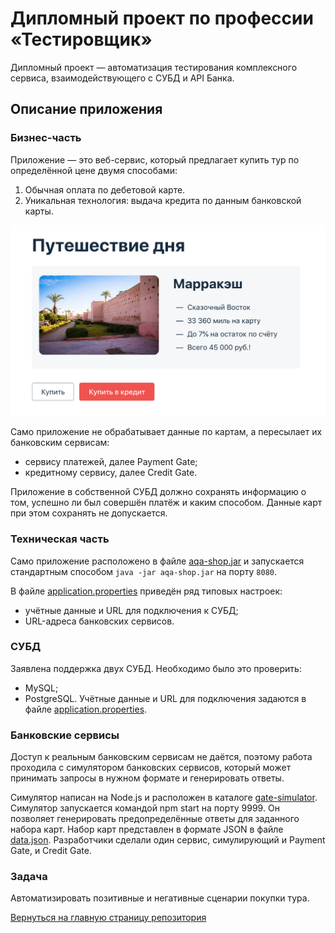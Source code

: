 # Дипломный проект по профессии «Тестировщик»

Дипломный проект — автоматизация тестирования комплексного сервиса, взаимодействующего с СУБД и API Банка.

## Описание приложения
### Бизнес-часть
Приложение — это веб-сервис, который предлагает купить тур по определённой цене двумя способами:
1. Обычная оплата по дебетовой карте.
2. Уникальная технология: выдача кредита по данным банковской карты.

![service.png](img/service.png)

Само приложение не обрабатывает данные по картам, а пересылает их банковским сервисам:
* сервису платежей, далее Payment Gate;
* кредитному сервису, далее Credit Gate.

Приложение в собственной СУБД должно сохранять информацию о том, успешно ли был совершён платёж и каким способом. Данные карт при этом сохранять не допускается.

### Техническая часть
Само приложение расположено в файле [aqa-shop.jar](https://github.com/Evgenia450/qa-netology-diplom/blob/main/artifacts/aqa-shop.jar) и запускается стандартным способом `java -jar aqa-shop.jar` на порту `8080`.

В файле [application.properties](https://github.com/Evgenia450/qa-netology-diplom/blob/main/application.properties) приведён ряд типовых настроек:
* учётные данные и URL для подключения к СУБД;
* URL-адреса банковских сервисов.

### СУБД
Заявлена поддержка двух СУБД. Необходимо было это проверить:
* MySQL;
* PostgreSQL.
  Учётные данные и URL для подключения задаются в файле [application.properties](https://github.com/Evgenia450/qa-netology-diplom/blob/main/application.properties).

### Банковские сервисы
Доступ к реальным банковским сервисам не даётся, поэтому работа проходила с симулятором банковских сервисов, который может принимать запросы в нужном формате и генерировать ответы.

Симулятор написан на Node.js и расположен в каталоге [gate-simulator](https://github.com/Evgenia450/qa-netology-diplom/tree/main/gate-simulator).
Симулятор запускается командой npm start на порту 9999. Он позволяет генерировать предопределённые ответы для заданного набора карт. Набор карт представлен в формате JSON в файле [data.json](https://github.com/albinamv/QA-Diploma/blob/main/gate-simulator/data.json).
Разработчики сделали один сервис, симулирующий и Payment Gate, и Credit Gate.

### Задача
Автоматизировать позитивные и негативные сценарии покупки тура.

[Вернуться на главную страницу репозитория](https://github.com/Evgenia450/qa-netology-diplom)
